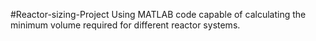 #Reactor-sizing-Project
Using MATLAB code capable of calculating the minimum volume required for different reactor systems.
